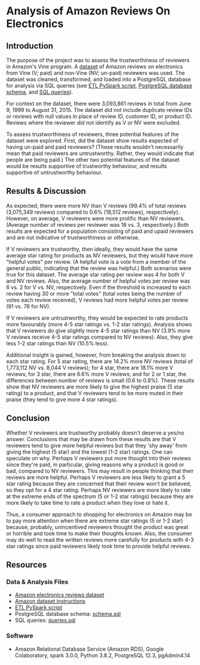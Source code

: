 # Analysis of Amazon Reviews On Electronics

## Introduction
The purpose of the project was to assess the trustworthiness of reviewers in Amazon's Vine program. A [dataset](https://s3.amazonaws.com/amazon-reviews-pds/tsv/amazon_reviews_us_Electronics_v1_00.tsv.gz) of Amazon reviews on electronics from Vine (V; paid) and non-Vine (NV; un-paid) reviewers was used. The dataset was cleaned, transformed, and loaded into a PostgreSQL database for analysis via SQL queries (see [ETL PySpark script](https://colab.research.google.com/drive/1GBQekxmvJoOzn_ma-y8UWk1SIRmEpm8V?usp=sharing), [PostgreSQL database schema](analysis/schema.sql), and [SQL queries](analysis/queries.sql)).

For context on the dataset, there were 3,093,861 reviews in total from June 9, 1999 to August 31, 2015. The dataset did not include duplicate review IDs or reviews with null values in place of review ID, customer ID, or product ID. Reviews where the reviewer did not identify as V or NV were excluded. 

To assess trustworthiness of reviewers, three potential features of the dataset were explored. First, did the dataset show results expected of having un-paid and paid reviewers? (These results wouldn't necessarily mean that paid reviewers are untrustworthy. Rather, they would indicate that people are being paid.) The other two potential features of the dataset would be results supportive of trustworthy behaviour, and results supportive of untrustworthy behaviour.

## Results & Discussion
As expected, there were more NV than V reviews (99.4% of total reviews (3,075,349 reviews) compared to 0.6% (18,512 reviews), respectively). However, on average, V reviewers were more prolific than NV reviewers. (Average number of reviews per reviewer was 18 vs. 3, respectively.) Both results are expected for a population consisting of paid and upaid reviewers and are not indicative of trustworthiness or otherwise.

If V reviewers are trustworthy, then ideally, they would have the same average star rating for products as NV reviewers, but they would have more "helpful votes" per review. (A helpful vote is a vote from a member of the general public, indicating that the review was helpful.) Both scenarios were true for this dataset. The average star rating per review was 4 for both V and NV reviews. Also, the average number of helpful votes per review was 6 vs. 2 for V vs. NV, respectively. Even if the threshold is increased to each review having 30 or more "total votes" (total votes being the number of votes each review received), V reviews had more helpful votes per review (91 vs. 78 for NV). 

If V reviewers are untrustworthy, they would be expected to rate products more favourably (more 4-5 star ratings vs. 1-2 star ratings). Analysis shows that V reviewers do give slightly more 4-5 star ratings than NV (3.9% more V reviews receive 4-5 star ratings compared to NV reviews). Also, they give less 1-2 star ratings than NV (10.5% less). 

Additional insight is gained, however, from breaking the analysis down to each star rating. For 5 star rating, there are 14.2% more NV reviews (total of 1,773,112 NV vs. 8,044 V reviews); for 4 star, there are 18.1% more V reviews; for 3 star, there are 6.6% more V reviews; and for 2 or 1 star, the differences between number of reviews is small (0.6 to 0.8%). These results show that NV reviewers are more likely to give the highest praise (5 star rating) to a product, and that V reviewers tend to be more muted in their praise (they tend to give more 4 star ratings).

## Conclusion
Whether V reviewers are trustworthy probably doesn't deserve a yes/no answer. Conclusions that may be drawn from these results are that V reviewers tend to give more helpful reviews but that they 'shy away' from giving the highest (5 star) and the lowest (1-2 star) ratings. One can speculate on why. Perhaps V reviewers put more thought into their reviews since they're paid, in particular, giving reasons why a product is good or bad, compared to NV reviewers. This may result in people thinking that their reviews are more helpful. Perhaps V reviewers are less likely to grant a 5 star rating because they are concerned that their review won't be believed, so they opt for a 4 star rating. Perhaps NV reviewers are more likely to rate at the extreme ends of the spectrum (5 or 1-2 star ratings) because they are more likely to take time to rate a product when they love or hate it. 

Thus, a consumer approach to shopping for electronics on Amazon may be to pay more attention when there are extreme star ratings (5 or 1-2 star) because, probably, unincentived reviewers thought the product was great or horrible and took time to make their thoughts known. Also, the consumer may do well to read the written reviews more carefully for products with 4-3 star ratings since paid reviewers likely took time to provide helpful reviews. 

## Resources
### Data & Analysis Files
- [Amazon electronics reviews dataset](https://s3.amazonaws.com/amazon-reviews-pds/tsv/amazon_reviews_us_Electronics_v1_00.tsv.gz) 
- [Amazon dataset instructions](https://s3.amazonaws.com/amazon-reviews-pds/tsv/index.txt)
- [ETL PySpark script](https://colab.research.google.com/drive/1GBQekxmvJoOzn_ma-y8UWk1SIRmEpm8V?usp=sharing)
- PostgreSQL database schema: [schema.sql](analysis/schema.sql)
- SQL queries: [queries.sql](analysis/queries.sql)

### Software
- Amazon Relational Database Service (Amazon RDS), Google Colaboratory, spark 3.0.0, Python 3.8.2, PostgreSQL 12.3, pgAdmin4.14